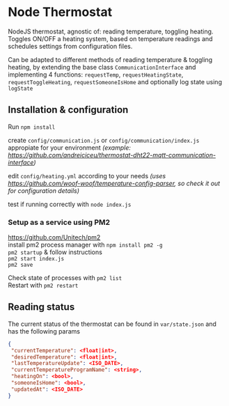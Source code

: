 # Node Thermostat
NodeJS thermostat, agnostic of: reading temperature, toggling heating.  
Toggles ON/OFF a heating system, based on temperature readings and schedules settings from configuration files.  

Can be adapted to different methods of reading temperature & toggling heating, by extending the base class `CommunicationInterface` and implementing 4 functions: `requestTemp`, `requestHeatingState`, `requestToggleHeating`, `requestSomeoneIsHome` and optionally log state using `logState`


## Installation & configuration
Run `npm install`

create `config/communication.js` or `config/communication/index.js` appropiate for your environment *(example: https://github.com/andreiciceu/thermostat-dht22-mqtt-communication-interface)*

edit `config/heating.yml` according to your needs *(uses https://github.com/woof-woof/temperature-config-parser, so check it out for configuration details)*

test if running correctly with `node index.js`


### Setup as a service using PM2
https://github.com/Unitech/pm2  
install pm2 process manager with `npm install pm2 -g`  
`pm2 startup` & follow instructions  
`pm2 start index.js`  
`pm2 save`  

Check state of processes with `pm2 list`  
Restart with `pm2 restart`  



## Reading status
The current status of the thermostat can be found in `var/state.json` and has the following params
```json
{
 "currentTemperature": <float|int>,
 "desiredTemperature": <float|int>,
 "lastTemperatureUpdate": <ISO_DATE>,
 "currentTemperatureProgramName": <string>,
 "heatingOn": <bool>,
 "someoneIsHome": <bool>,
 "updatedAt": <ISO_DATE>
}
```
